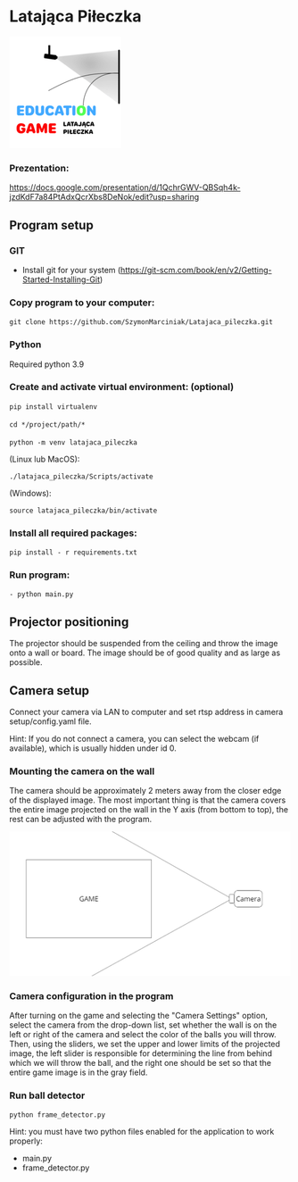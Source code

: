 
# Latająca Piłeczka
![Logo](https://raw.githubusercontent.com/SzymonMarciniak/Latajaca_pileczka/main/images/logo.png)

### Prezentation: 
https://docs.google.com/presentation/d/1QchrGWV-QBSqh4k-jzdKdF7a84PtAdxQcrXbs8DeNok/edit?usp=sharing 

## Program setup 

### GIT 
- Install git for your system (https://git-scm.com/book/en/v2/Getting-Started-Installing-Git) 

### Copy program to your computer:
 
    git clone https://github.com/SzymonMarciniak/Latajaca_pileczka.git

### Python 
Required python 3.9

### Create and activate virtual environment: (optional)
    pip install virtualenv
   
    cd */project/path/*

    python -m venv latajaca_pileczka
    
(Linux lub MacOS):

    ./latajaca_pileczka/Scripts/activate

(Windows):

    source latajaca_pileczka/bin/activate 
 

### Install all required packages:

    pip install - r requirements.txt

### Run program:
    - python main.py 

## Projector positioning
The projector should be suspended from the ceiling and throw the image onto a wall or board. The image should be of good quality and as large as possible.

## Camera setup 

Connect your camera via LAN to computer and set rtsp address in camera setup/config.yaml file.

Hint: If you do not connect a camera, you can select the webcam (if available), which is usually hidden under id 0.

### Mounting the camera on the wall

The camera should be approximately 2 meters away from the closer edge of the displayed image. The most important thing is that the camera covers the entire image projected on the wall in the Y axis (from bottom to top), the rest can be adjusted with the program.

![CamSetup](https://raw.githubusercontent.com/SzymonMarciniak/Latajaca_pileczka/main/images/cam_setup.png) 

### Camera configuration in the program

After turning on the game and selecting the "Camera Settings" option, select the camera from the drop-down list, set whether the wall is on the left or right of the camera and select the color of the balls you will throw. Then, using the sliders, we set the upper and lower limits of the projected image, the left slider is responsible for determining the line from behind which we will throw the ball, and the right one should be set so that the entire game image is in the gray field.

### Run ball detector 
    python frame_detector.py

Hint:
you must have two python files enabled for the application to work properly:
 - main.py 
 - frame_detector.py